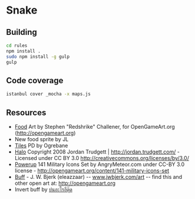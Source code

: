 # Snake

## Building

````sh
cd rules
npm install .
sudo npm install -g gulp
gulp
````

## Code coverage

```sh
istanbul cover _mocha -x maps.js
```

## Resources

- [Food](http://opengameart.org/content/16x16-16x24-32x32-rpg-enemies-updated) Art by Stephen "Redshrike" Challener, for OpenGameArt.org (http://opengameart.org)
- New food sprite by JL
- [Tiles](http://opengameart.org/content/16x16-tiles) PD by Ogrebane
- [Halo](http://opengameart.org/content/cursors-arrows-map-markers-for-ardentryst-by-jordan-trudgett) Copyright 2008 Jordan Trudgett | http://jordan.trudgett.com/ - Licensed under CC BY 3.0 http://creativecommons.org/licenses/by/3.0/
- [Powerup](http://opengameart.org/content/141-military-icons-set) 141 Military Icons Set by AngryMeteor.com under CC-BY 3.0 license - http://opengameart.org/content/141-military-icons-set
- [Buff](http://opengameart.org/content/painterly-spell-icons-part-1) - J. W. Bjerk (eleazzaar) -- www.jwbjerk.com/art -- find this and other open art at: http://opengameart.org
- Invert buff by [บ่นอะไรอีตุ๊ด](https://www.facebook.com/OngoingKung)